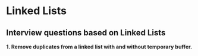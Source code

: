# Linked Lists

## Interview questions based on Linked Lists

**1. Remove duplicates from a linked list with and without temporary buffer.**
